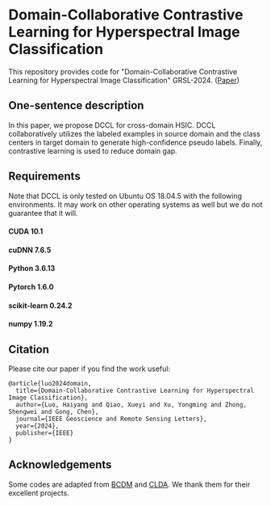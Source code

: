 # Domain-Collaborative Contrastive Learning for Hyperspectral Image Classification
This repository provides code for "Domain-Collaborative Contrastive Learning for Hyperspectral Image Classification" GRSL-2024. ([Paper](https://ieeexplore.ieee.org/abstract/document/10589700/))

## One-sentence description
In this paper, we propose DCCL for cross-domain HSIC. DCCL collaboratively utilizes the labeled examples in source domain and the class centers in target domain to generate high-confidence pseudo labels. Finally, contrastive learning is used to reduce domain gap.

## Requirements
Note that DCCL is only tested on Ubuntu OS 18.04.5 with the following environments. It may work on other operating systems as well but we do not guarantee that it will.<br>
#### CUDA 10.1<br>
#### cuDNN 7.6.5<br>
#### Python 3.6.13<br>
#### Pytorch 1.6.0<br>
#### scikit-learn 0.24.2<br>
#### numpy 1.19.2

## Citation
Please cite our paper if you find the work useful:
```
@article{luo2024domain,
  title={Domain-Collaborative Contrastive Learning for Hyperspectral Image Classification},
  author={Luo, Haiyang and Qiao, Xueyi and Xu, Yongming and Zhong, Shengwei and Gong, Chen},
  journal={IEEE Geoscience and Remote Sensing Letters},
  year={2024},
  publisher={IEEE}
}
```

## Acknowledgements
Some codes are adapted from [BCDM](https://github.com/BIT-DA/BCDM/tree/master) and [CLDA](https://github.com/Li-ZK/CLDA-2022/tree/main). We thank them for their excellent projects.
